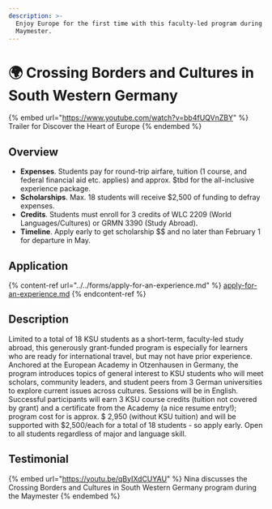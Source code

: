 ```yaml
---
description: >-
  Enjoy Europe for the first time with this faculty-led program during the KSU
  Maymester.
---
```


# 🌍 Crossing Borders and Cultures in South Western Germany

{% embed url="https://www.youtube.com/watch?v=bb4fUQVnZBY" %}
Trailer for Discover the Heart of Europe
{% endembed %}

## Overview <a href="#block-2971f3e9fcad4791ba06249ec3a31afa" id="block-2971f3e9fcad4791ba06249ec3a31afa"></a>

* **Expenses**. Students pay for round-trip airfare, tuition (1 course, and federal financial aid etc. applies) and approx. $tbd for the all-inclusive experience package.&#x20;
* **Scholarships**. Max. 18 students will receive $2,500 of funding to defray expenses.
* **Credits**. Students must enroll for 3 credits of WLC 2209 (World Languages/Cultures) or GRMN 3390 (Study Abroad).
* **Timeline**. Apply early to get scholarship \$$ and no later than February 1 for departure in May.

## Application <a href="#block-3363568cbd514e7db4048664e47c4e41" id="block-3363568cbd514e7db4048664e47c4e41"></a>

{% content-ref url="../../forms/apply-for-an-experience.md" %}
[apply-for-an-experience.md](../../forms/apply-for-an-experience.md)
{% endcontent-ref %}

## Description <a href="#block-3363568cbd514e7db4048664e47c4e41" id="block-3363568cbd514e7db4048664e47c4e41"></a>

Limited to a total of 18 KSU students as a short-term, faculty-led study abroad, this generously grant-funded program is especially for learners who are ready for international travel, but may not have prior experience. Anchored at the European Academy in Otzenhausen in Germany, the program introduces topics of general interest to KSU students who will meet scholars, community leaders, and student peers from 3 German universities to explore current issues across cultures. Sessions will be in English. Successful participants will earn 3 KSU course credits (tuition not covered by grant) and a certificate from the Academy (a nice resume entry!); program cost for is approx. $ 2,950 (without KSU tuition) and will be supported with $2,500/each for a total of 18 students - so apply early. Open to all students regardless of major and language skill.

## Testimonial <a href="#block-b8e507b4e2824a259bb1889540831863" id="block-b8e507b4e2824a259bb1889540831863"></a>



{% embed url="https://youtu.be/qByIXdCUYAU" %}
Nina discusses the Crossing Borders and Cultures in South Western Germany program during the Maymester
{% endembed %}
